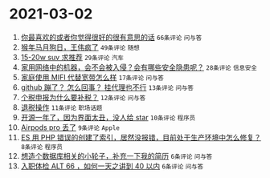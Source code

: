 # 2021-03-02

1. [你最喜欢的或者你觉得很好的很有意思的话](https://www.v2ex.com/t/757491) `66条评论` `问与答`
1. [猴年马月狗日，王伟疯了](https://www.v2ex.com/t/757489) `49条评论` `随想`
1. [15-20w suv 求推荐](https://www.v2ex.com/t/757499) `29条评论` `汽车`
1. [家用网络中的机器，会不会被入侵？会有哪些安全隐患呢？](https://www.v2ex.com/t/757503) `28条评论` `信息安全`
1. [家庭使用 MIFI 代替宽带怎么样](https://www.v2ex.com/t/757492) `17条评论` `问与答`
1. [github 蹦了？ 怎么回事？ 挂代理也不行](https://www.v2ex.com/t/757511) `13条评论` `问与答`
1. [个税申报为什么要补税？](https://www.v2ex.com/t/757538) `12条评论` `问与答`
1. [退税操作](https://www.v2ex.com/t/757505) `11条评论` `职场话题`
1. [开源一年了，因为界面太丑，没人给 star](https://www.v2ex.com/t/757516) `10条评论` `程序员`
1. [Airpods pro 丢了](https://www.v2ex.com/t/757518) `9条评论` `Apple`
1. [ES 用 PHP 错误的创建了索引，居然没报错，目前处于生产环境中怎么修复？](https://www.v2ex.com/t/757494) `8条评论` `程序员`
1. [想造个数据库相关的小轮子，补充一下我的简历](https://www.v2ex.com/t/757497) `6条评论` `问与答`
1. [入职体检 ALT 66 ，如何一天之讲到 40 以内](https://www.v2ex.com/t/757496) `6条评论` `问与答`
